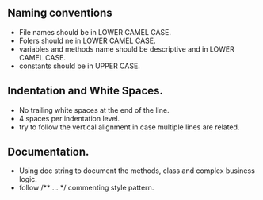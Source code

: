 ## Naming conventions

- File names should be in LOWER CAMEL CASE.
- Folers should ne in LOWER CAMEL CASE.
- variables  and methods name should be descriptive and in LOWER CAMEL CASE.
- constants should be in UPPER CASE.

## Indentation and White Spaces.

- No trailing white spaces at the end of the line.
- 4 spaces per indentation level.
- try to follow the vertical alignment in case multiple lines are related.

## Documentation.

- Using doc string to document the methods, class and complex business logic.
- follow /** ... */ commenting style pattern.